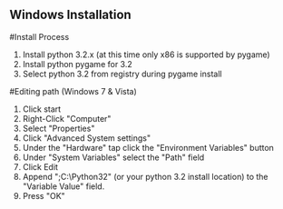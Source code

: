 Windows Installation
--------------------
#Install Process
1. Install python 3.2.x (at this time only x86 is supported by pygame)
2. Install python pygame for 3.2
3. Select python 3.2 from registry during pygame install

#Editing path (Windows 7 & Vista)
1. Click start
2. Right-Click "Computer"
3. Select "Properties"
4. Click "Advanced System settings"
5. Under the "Hardware" tap click the "Environment Variables" button
6. Under "System Variables" select the "Path" field
7. Click Edit
8. Append ";C:\Python32" (or your python 3.2 install location) to the "Variable Value" field.
9. Press "OK"